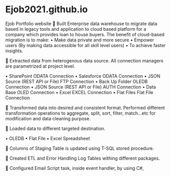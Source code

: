 # Ejob2021.github.io
Ejob Portfolio website
	Built Enterprise data warehouse to migrate data based in legacy tools and application to cloud based platform for a company which provides loan to house buyers. 
                 The benefit of cloud-based migration is to make:
•	Make data private and more secure
•	Empower users (By making data accessible for all skill level users)
•	To achieve faster insights.

	Extracted data from heterogenous data source. All connection managers are parametrized at project level.

•	SharePoint                                          ODATA Connection 
•	Salesforce                                           ODATA Connection 
•	JSON Source (REST API or File)             FTP Connection 
•	Back Up Folder                                    OLEDB Connection 
•	JSON Source (REST API or File)             AUTH Connection 
•	Data Base                                           OLED Connection 
•	Excel                                                  EXCEL Connection 
•	Flat Files                                             Flat File Connection

	Transformed data into desired and consistent format. Performed different transformation operations to aggregate, split, sort, filter, match…etc for modification and data cleaning purpose.

	Loaded data to different targeted destination.

•	OLEDB
•	Flat File
•	Excel Spreadsheet


	Columns of Staging Table is updated using T-SQL stored procedure.

	Created ETL and Error Handling Log Tables withing different packages.

	Configured Email Script task, inside event handler, by using C#,

